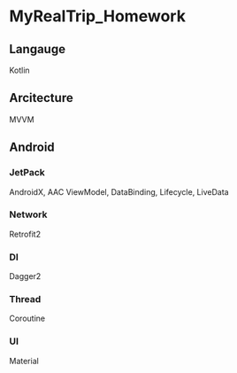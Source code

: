 # MyRealTrip_Homework
## Langauge
Kotlin

## Arcitecture
MVVM

## Android
### JetPack
AndroidX, AAC ViewModel, DataBinding, Lifecycle, LiveData

### Network
Retrofit2

### DI
Dagger2

### Thread
Coroutine

### UI
Material
